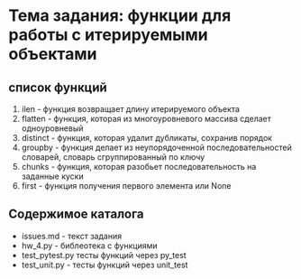 # Тема задания: функции для работы с итерируемыми объектами

## список функций
1. ilen - функция возвращает длину итерируемого объекта
1. flatten - функция, которая из многоуровневого массива сделает одноуровневый
1. distinct - функция, которая удалит дубликаты, сохранив порядок
1. groupby -  функция делает из неупорядоченной последовательностей словарей, словарь сгруппированный по ключу
1. chunks - функция, которая разобьет последовательность на заданные куски
1. first - функция получения первого элемента или None

## Содержимое каталога

* issues.md - текст задания
* hw_4.py - библеотека с функциями
* test_pytest.py тесты функций через py_test
* test_unit.py - тесты функций через unit_test
